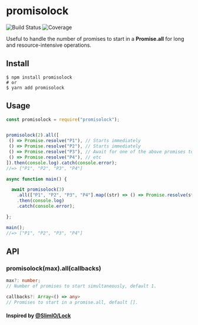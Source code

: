 # promisolock
![Build Status](https://img.shields.io/travis/com/dafyh/promisolock) ![Coverage](https://img.shields.io/codecov/c/github/dafyh/promisolock)

Useful to handle the number of promises to start in a **Promise.all** for long and resource-intensive operations.

## Install

```
$ npm install promisolock
# or
$ yarn add promisolock
```

## Usage

```js
const promisolock = require("promisolock");


promisolock(2).all([
 () => Promise.resolve("P1"), // Starts immediately
 () => Promise.resolve("P2"), // Starts immediately
 () => Promise.resolve("P3"), // Await for one of the above promises to be fulfilled
 () => Promise.resolve("P4"), // etc
]).then(console.log).catch(console.error);
//=> ["P1", "P2", "P3", "P4"]

async function main() {

  await promisolock(3)
    .all(["P1", "P2", "P3", "P4"].map((str) => () => Promise.resolve(str)))
    .then(console.log)
    .catch(console.error);

};

main();
//=> ["P1", "P2", "P3", "P4"]

```

## API

### promisolock(max).all(callbacks)

```ts
max?: number; 
// Number of promises to start simultaneously, default 1.

callbacks?: Array<() => any> 
// Promises to start in a promise.all, default [].
```



#### Inspired by [@SlimIO/Lock](https://github.com/SlimIO/Lock)
